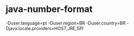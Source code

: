 # java-number-format


-Duser.language=pt
-Duser.region=BR
-Duser.country=BR
-Djava.locale.providers=HOST,JRE,SPI
